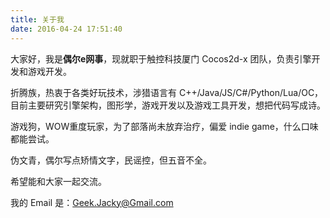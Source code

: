 ```yaml
---
title: 关于我
date: 2016-04-24 17:51:40
---
```


大家好，我是**偶尔e网事**，现就职于触控科技厦门 Cocos2d-x 团队，负责引擎开发和游戏开发。

折腾族，热衷于各类好玩技术，涉猎语言有 C++/Java/JS/C#/Python/Lua/OC，目前主要研究引擎架构，图形学，游戏开发以及游戏工具开发，想把代码写成诗。

游戏狗，WOW重度玩家，为了部落尚未放弃治疗，偏爱 indie game，什么口味都能尝试。

伪文青，偶尔写点矫情文字，民谣控，但五音不全。

希望能和大家一起交流。

我的 Email 是：Geek.Jacky@Gmail.com